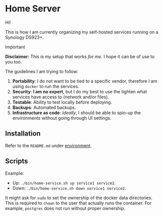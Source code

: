 # Home Server

Hi! 

This is how I am currently organizing my self-hosted services running on a Synology DS923+.

> [!IMPORTANT]
> **Disclaimer:** This is my setup that works _for me_. I hope it can be of use to you too.

The guidelines I am trying to follow:
1. **Portability**: I do not want to be tied to a specific vendor, therefore I am using `docker` to run the services.
2. **Security**: **I am no expert**, but I do my best to use the tighten what services have access to (network and/or files).
3. **Testable**: Ability to test locally before deploying.
4. **Backups**: Automated backups.
5. **Infrastructure as code**: _Ideally_, I should be able to spin-up the environments without going through UI settings.

## Installation

Refer to the `README.md` under [environment](./environments).

## Scripts

Example:
- Up: `./bin/home-service.sh up service1 service2`.
- Down: `./bin/home-service.sh down service1 service2`.

It might ask for `sudo` to set the ownership of the docker data directories. This is required to `chown` to the user that actually runs the container. For example, `postgres` does not run without proper ownership.

